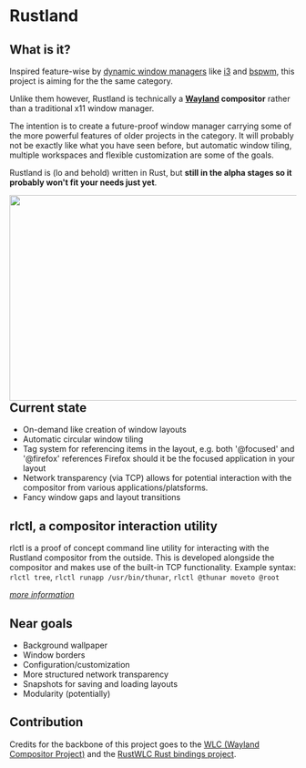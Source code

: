 Rustland
========

What is it?
-----------

  Inspired feature-wise by [dynamic window managers](https://en.wikipedia.org/wiki/Dynamic_window_manager) like [i3](https://i3wm.org/) and [bspwm](https://github.com/baskerville/bspwm), this project is aiming for the the same category. 
  
  Unlike them however, Rustland is technically a **[Wayland](https://wayland.freedesktop.org/) compositor** rather than a traditional x11 window manager. 
  
 The intention is to create a future-proof window manager carrying some of the more powerful features of older projects in the category. It will probably not be exactly like what you have seen before, but automatic window tiling, multiple workspaces and flexible customization are some of the goals.
  
  Rustland is (lo and behold) written in Rust, but **still in the alpha stages so it probably won't fit your needs just yet**. 

  <img align="right" width="549" height="361" src="https://i.imgur.com/CITMr8c.gif">

Current state 
-------------

 - On-demand like creation of window layouts 
 - Automatic circular window tiling
 - Tag system for referencing items in the layout, e.g. both '@focused' and '@firefox' references Firefox should it be the focused application in your layout
 - Network transparency (via TCP) allows for potential interaction with the compositor from various applications/platsforms. 
 - Fancy window gaps and layout transitions

rlctl, a compositor interaction utility
---------------------------------------

rlctl is a proof of concept command line utility for interacting with the Rustland compositor from the outside. 
This is developed alongside the compositor and makes use of the built-in TCP functionality.
Example syntax: ``rlctl tree``, ``rlctl runapp /usr/bin/thunar``, ``rlctl @thunar moveto @root``
   
[*more information*](https://github.com/perfah/Rustland/wiki/rlctl,-a-compositor-interaction-utility)
   
   
Near goals
----------

* Background wallpaper
* Window borders
* Configuration/customization 
* More structured network transparency
* Snapshots for saving and loading layouts
* Modularity (potentially)

Contribution
------------

Credits for the backbone of this project goes to the [WLC (Wayland Compositor Project)](https://github.com/Cloudef/wlc) and the [RustWLC Rust bindings project](https://github.com/Immington-Industries/rust-wlc).
